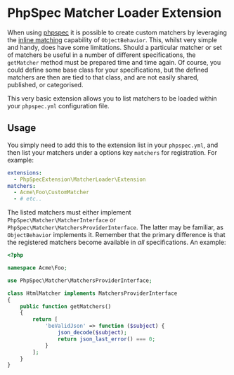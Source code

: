 # PhpSpec Matcher Loader Extension

When using [phpspec](https://github.com/phpspec/phpspec) it is possible to create custom matchers by leveraging the
[inline matching](http://www.phpspec.net/en/latest/cookbook/matchers.html#inline-matcher) capability of
`ObjectBehavior`. This, whilst very simple and handy, does have some limitations. Should a particular matcher or set of
matchers be useful in a number of different specifications, the `getMatcher` method must be prepared time and time
again. Of course, you could define some base class for your specifications, but the defined matchers are then are tied
to that class, and are not easily shared, published, or categorised.

This very basic extension allows you to list matchers to be loaded within your `phpspec.yml` configuration file.

## Usage

You simply need to add this to the extension list in your `phpspec.yml`, and then list your matchers under a options key
`matchers` for registration. For example:

```yaml
extensions:
  - PhpSpecExtension\MatcherLoader\Extension
matchers:
  - Acme\Foo\CustomMatcher
  - # etc..
```

The listed matchers must either implement `PhpSpec\Matcher\MatcherInterface` or
`PhpSpec\Matcher\MatchersProviderInterface`. The latter may be familiar, as `ObjectBehavior` implements it. Remember
that the primary difference is that the registered matchers become available in *all* specifications. An example:

```php
<?php

namespace Acme\Foo;

use PhpSpec\Matcher\MatchersProviderInterface;

class HtmlMatcher implements MatchersProviderInterface
{
    public function getMatchers()
    {
        return [
            'beValidJson' => function ($subject) {
                json_decode($subject);
                return json_last_error() === 0;
            }
        ];
    }
}
```